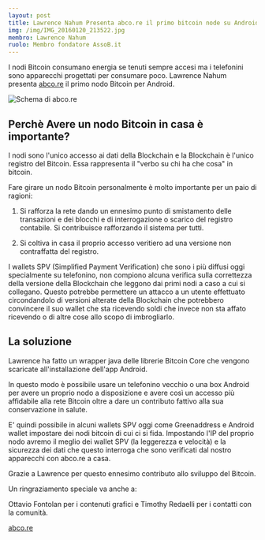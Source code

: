 ```yaml
---
layout: post
title: Lawrence Nahum Presenta abco.re il primo bitcoin node su Android
img: /img/IMG_20160120_213522.jpg
membro: Lawrence Nahum
ruolo: Membro fondatore AssoB.it
---
```

I nodi Bitcoin consumano energia se tenuti sempre accesi ma i telefonini
sono apparecchi progettati per consumare poco. Lawrence Nahum presenta
[abco.re] <i class="fa fa-external-link"></i> il primo nodo Bitcoin per Android.
<!-- more -->

![Schema di abco.re](http://abco.re/assets/images/schema.png)

## Perchè Avere un nodo Bitcoin in casa è importante?

I nodi sono l'unico accesso ai dati della Blockchain e la Blockchain è
l'unico registro del Bitcoin. Essa rappresenta il "verbo su chi ha che
cosa" in bitcoin.

Fare girare un nodo Bitcoin personalmente è molto importante per un paio
di ragioni:

1. Si rafforza la rete dando un ennesimo punto di smistamento delle
transazioni e dei blocchi e di interrogazione o scarico del registro
contabile. Si contribuisce rafforzando il sistema per tutti.

2. Si coltiva in casa il proprio accesso veritiero ad una versione non
contraffatta del registro.

I wallets SPV (Simplified Payment Verification) che sono i più diffusi
oggi specialmente su telefonino, non compiono alcuna verifica sulla correttezza
della versione della Blockchain che leggono dai primi nodi a caso a cui
si collegano. Questo potrebbe permettere un attacco a un utente effettuato
circondandolo di versioni alterate della Blockchain che potrebbero convincere il suo
wallet che sta ricevendo soldi che invece non sta affato ricevendo o di altre cose
allo scopo di imbrogliarlo.

## La soluzione
Lawrence ha fatto un wrapper java delle librerie Bitcoin Core che vengono scaricate
all'installazione dell'app Android.

In questo modo è possibile usare un telefonino vecchio o una box Android per avere
un proprio nodo a disposizione e avere così un accesso più affidabile alla rete Bitcoin
oltre a dare un contributo fattivo alla sua conservazione in salute.

E' quindi possibile in alcuni wallets SPV oggi come Greenaddress e Android wallet impostare
dei nodi bitcoin di cui ci si fida. Impostando l'IP del proprio nodo avremo il meglio dei
wallet SPV (la leggerezza e velocità) e la sicurezza dei dati che questo interroga che
sono verificati dal nostro apparecchi con abco.re a casa.

Grazie a Lawrence per questo ennesimo contributo allo sviluppo del Bitcoin.

Un ringraziamento speciale va anche a:

Ottavio Fontolan per i contenuti grafici e Timothy Redaelli per i contatti con la comunità.

[abco.re] <i class="fa fa-external-link"></i>

[abco.re]: http://abco.re
